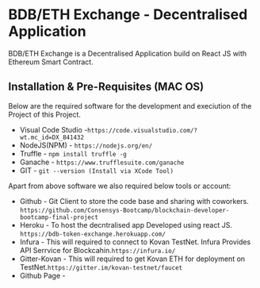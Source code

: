 # BDB/ETH Exchange - Decentralised Application

BDB/ETH Exchange is a Decentralised Application build on React JS with Ethereum Smart Contract.


## Installation & Pre-Requisites (MAC OS)
Below are the required software for the development and execiution of the Project of this Project.

- Visual Code Studio -``` https://code.visualstudio.com/?wt.mc_id=DX_841432 ```
- NodeJS(NPM) - ``` https://nodejs.org/en/ ```
- Truffle - ``` npm install truffle -g ```
- Ganache - ``` https://www.trufflesuite.com/ganache ```
- GIT - ``` git --version (Install via XCode Tool) ```

Apart from above software we also required below tools or account:
- Github - Git Client to store the code base and sharing with coworkers. ```https://github.com/Consensys-Bootcamp/blockchain-developer-bootcamp-final-project```    
- Heroku - To host the decntralised app Developed using react JS. ```https://bdb-token-exchange.herokuapp.com/```
- Infura - This will required to connect to Kovan TestNet. Infura Provides API Serrvice for Blockcahin.```https://infura.io/```
- Gitter-Kovan - This will required to get Kovan ETH for deployment on TestNet.```https://gitter.im/kovan-testnet/faucet```
- Github Page - 



